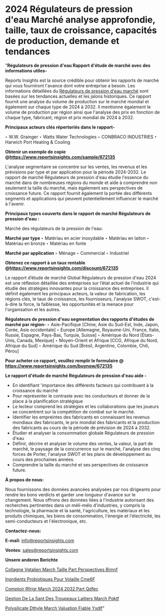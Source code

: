 # 2024 Régulateurs de pression d'eau Marché analyse approfondie, taille, taux de croissance, capacités de production, demande et tendances

"<strong>Régulateurs de pression d'eau Rapport d'étude de marché avec des informations utiles-</strong>

Reports Insights est la source crédible pour obtenir les rapports de marché qui vous fourniront l'avance dont votre entreprise a besoin. Les informations détaillées du <a href=https://www.reportsinsights.com/sample/672135>Régulateurs de pression d'eau marché</a> sont basées sur les tendances actuelles et les jalons historiques. Ce rapport fournit une analyse du volume de production sur le marché mondial et également sur chaque type de 2024 à 2032. Il mentionne également le volume de production par région ainsi que l'analyse des prix en fonction de chaque type, fabricant, région et prix mondial de 2024 à 2032.

<b>Principaux acteurs clés répertoriés dans le rapport-</b>

‣ W.W. Grainger
‣ Watts Water Technologies
‣ CONBRACO INDUSTRIES
‣ Harwich Port Heating & Cooling

<strong><b>Obtenir un exemple de copie @</b></strong><a href=https://www.reportsinsights.com/sample/672135><strong><b>https://www.reportsinsights.com/sample/672135</b></strong></a>

L'analyse segmentaire se concentre sur les ventes, les revenus et les prévisions par type et par application pour la période 2024-2032. Le rapport de marché Régulateurs de pression d'eau étudie l'essence du marché dans de nombreuses régions du monde et aide à comprendre non seulement la taille du marché, mais également ses perspectives de croissance future. Ce rapport fournit également la portée des différents segments et applications qui peuvent potentiellement influencer le marché à l'avenir.

<strong>Principaux types couverts dans le rapport de marché Régulateurs de pression d'eau :</strong>

Marché des régulateurs de la pression de l'eau:

<strong>Marché par type </strong>
‣ Matériau en acier inoxydable
‣ Matériau en laiton
‣ Matériau en bronze
‣ Matériau en fonte

<strong>Marché par application </strong>
‣ Ménage
‣ Commercial
‣ Industriel

<strong><b>Obtenez ce rapport à un taux rentable @</b></strong><a href=https://www.reportsinsights.com/discount/672135><strong><b>https://www.reportsinsights.com/discount/672135</b></strong></a>

Le rapport d’étude de marché Global Régulateurs de pression d'eau 2024 est une réflexion détaillée des entreprises sur l’état actuel de l’industrie qui étudie des stratégies innovantes pour la croissance des entreprises. Il définit également les principaux acteurs, la valeur de fabrication, les régions clés, le taux de croissance, les fournisseurs, l'analyse SWOT, c'est-à-dire la force, la faiblesse, les opportunités et la menace pour l'organisation et les autres.

<strong>Régulateurs de pression d'eau segmentation des rapports d'études de marché par région-</strong>
‣ Asie-Pacifique [Chine, Asie du Sud-Est, Inde, Japon, Corée, Asie occidentale]
‣ Europe [Allemagne, Royaume-Uni, France, Italie, Russie, Espagne, Pays-Bas, Turquie, Suisse]
‣ Amérique du Nord [États-Unis, Canada, Mexique]
‣ Moyen-Orient et Afrique [CCG, Afrique du Nord, Afrique du Sud]
‣ Amérique du Sud [Brésil, Argentine, Colombie, Chili, Pérou]

<strong>Pour acheter ce rapport, veuillez remplir le formulaire @   <a href=https://www.reportsinsights.com/buynow/672135>https://www.reportsinsights.com/buynow/672135</a></strong>

<strong>Le rapport d'étude de marché Régulateurs de pression d'eau aide -</strong>
<ul>
  <li>En identifiant 'importance des différents facteurs qui contribuent à la croissance du marché</li>
  <li>Pour représenter le contraste avec les conducteurs et donner de la place à la planification stratégique</li>
  <li>Le lecteur comprend les stratégies et les collaborations que les joueurs se concentrent sur la compétition de combat sur le marché.</li>
  <li>Identifier les empreintes des fabricants en connaissant les revenus mondiaux des fabricants, le prix mondial des fabricants et la production des fabricants au cours de la période de prévision de 2024 à 2032.</li>
  <li>Étudier et analyser la consommation globale Régulateurs de pression d'eau</li>
  <li>Définir, décrire et analyser le volume des ventes, la valeur, la part de marché, le paysage de la concurrence sur le marché, l'analyse des cinq forces de Porter, l'analyse SWOT et les plans de développement au cours des prochaines années.</li>
  <li>Comprendre la taille du marché et ses perspectives de croissance future.</li>
</ul>
<strong>À propos de nous:</strong>

Nous fournissons des données avancées analysées par nos dirigeants pour rendre les bons verdicts et garder une longueur d'avance sur le changement. Nous offrons des données liées à l'industrie autorisant des recherches pertinentes dans un méli-mélo d'industries, y compris la technologie, la pharmacie et la santé, l'agriculture, les matériaux et les produits chimiques, les biens de consommation, l'énergie et l'électricité, les semi-conducteurs et l'électronique, etc.

<strong>Contactez-nous:</strong>

<strong>E-mail:</strong> <a href=mailto:info@reportsinsights.com>info@reportsinsights.com</a>

<strong>Ventes</strong>: <a href=mailto:sales@reportsinsights.com>sales@reportsinsights.com</a>

<strong>Unsere anderen Berichte</strong>

<a href=https://www.linkedin.com/pulse/collag%C3%A8ne-v%C3%A9g%C3%A9talien-march%C3%A9-taille-part-perspectives-bimnf/>Collagne Vgtalien March Taille Part Perspectives Bimnf</a>

<a href=https://www.linkedin.com/pulse/ingr%C3%A9dients-probiotiques-pour-volaille-cnw6f/>Ingrdients Probiotiques Pour Volaille Cnw6F</a>

<a href=https://www.linkedin.com/pulse/comptoir-r%C3%A9frig%C3%A9r%C3%A9-march%C3%A9-2024-2032-part-qdfec/>Comptoir Rfrigr March 2024 2032 Part Qdfec</a>

<a href=https://www.linkedin.com/pulse/gestion-de-la-sant%C3%A9-des-troupeaux-laitiers-march%C3%A9-pqktf/>Gestion De La Sant Des Troupeaux Laitiers March Pqktf</a>

<a href=https://www.linkedin.com/pulse/polysilicate-d%C3%A9thyle-march%C3%A9-%C3%A9valuation-fiable-yxdlf/>Polysilicate Dthyle March Valuation Fiable Yxdlf</a>"
